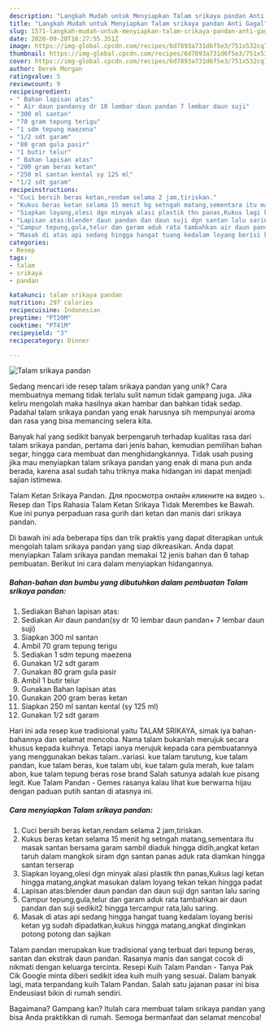 ```yaml
---
description: "Langkah Mudah untuk Menyiapkan Talam srikaya pandan Anti Gagal"
title: "Langkah Mudah untuk Menyiapkan Talam srikaya pandan Anti Gagal"
slug: 1571-langkah-mudah-untuk-menyiapkan-talam-srikaya-pandan-anti-gagal
date: 2020-09-20T16:27:55.351Z
image: https://img-global.cpcdn.com/recipes/6d7893a731d6f5e3/751x532cq70/talam-srikaya-pandan-foto-resep-utama.jpg
thumbnail: https://img-global.cpcdn.com/recipes/6d7893a731d6f5e3/751x532cq70/talam-srikaya-pandan-foto-resep-utama.jpg
cover: https://img-global.cpcdn.com/recipes/6d7893a731d6f5e3/751x532cq70/talam-srikaya-pandan-foto-resep-utama.jpg
author: Derek Morgan
ratingvalue: 5
reviewcount: 9
recipeingredient:
- " Bahan lapisan atas"
- " Air daun pandansy dr 10 lembar daun pandan 7 lembar daun suji"
- "300 ml santan"
- "70 gram tepung terigu"
- "1 sdm tepung maezena"
- "1/2 sdt garam"
- "80 gram gula pasir"
- "1 butir telur"
- " Bahan lapisan atas"
- "200 gram beras ketan"
- "250 ml santan kental sy 125 ml"
- "1/2 sdt garam"
recipeinstructions:
- "Cuci bersih beras ketan,rendam selama 2 jam,tiriskan."
- "Kukus beras ketan selama 15 menit hg setngah matang,sementara itu masak santan bersama garam sambil diaduk hingga didih,angkat ketan taruh dalam mangkok siram dgn santan panas aduk rata diamkan hingga santan terserap"
- "Siapkan loyang,olesi dgn minyak alasi plastik thn panas,Kukus lagi ketan hingga matang,angkat masukan dalam loyang tekan tekan hingga padat"
- "Lapisan atas:blender daun pandan dan daun suji dgn santan lalu saring"
- "Campur tepung,gula,telur dan garam aduk rata tambahkan air daun pandan dan suji sedikit2 hingga tercampur rata,lalu saring."
- "Masak di atas api sedang hingga hangat tuang kedalam loyang berisi ketan yg sudah dipadatkan,kukus hingga matang,angkat dinginkan potong potong dan sajikan"
categories:
- Resep
tags:
- talam
- srikaya
- pandan

katakunci: talam srikaya pandan 
nutrition: 297 calories
recipecuisine: Indonesian
preptime: "PT20M"
cooktime: "PT41M"
recipeyield: "3"
recipecategory: Dinner

---
```



![Talam srikaya pandan](https://img-global.cpcdn.com/recipes/6d7893a731d6f5e3/751x532cq70/talam-srikaya-pandan-foto-resep-utama.jpg)

Sedang mencari ide resep talam srikaya pandan yang unik? Cara membuatnya memang tidak terlalu sulit namun tidak gampang juga. Jika keliru mengolah maka hasilnya akan hambar dan bahkan tidak sedap. Padahal talam srikaya pandan yang enak harusnya sih mempunyai aroma dan rasa yang bisa memancing selera kita.

Banyak hal yang sedikit banyak berpengaruh terhadap kualitas rasa dari talam srikaya pandan, pertama dari jenis bahan, kemudian pemilihan bahan segar, hingga cara membuat dan menghidangkannya. Tidak usah pusing jika mau menyiapkan talam srikaya pandan yang enak di mana pun anda berada, karena asal sudah tahu triknya maka hidangan ini dapat menjadi sajian istimewa.

Talam Ketan Srikaya Pandan. Для просмотра онлайн кликните на видео ⤵. Resep dan Tips Rahasia Talam Ketan Srikaya Tidak Merembes ke Bawah. Kue ini punya perpaduan rasa gurih dari ketan dan manis dari srikaya pandan.


Di bawah ini ada beberapa tips dan trik praktis yang dapat diterapkan untuk mengolah talam srikaya pandan yang siap dikreasikan. Anda dapat menyiapkan Talam srikaya pandan memakai 12 jenis bahan dan 6 tahap pembuatan. Berikut ini cara dalam menyiapkan hidangannya.

<!--inarticleads1-->

##### Bahan-bahan dan bumbu yang dibutuhkan dalam pembuatan Talam srikaya pandan:

1. Sediakan  Bahan lapisan atas:
1. Sediakan  Air daun pandan(sy dr 10 lembar daun pandan+ 7 lembar daun suji)
1. Siapkan 300 ml santan
1. Ambil 70 gram tepung terigu
1. Sediakan 1 sdm tepung maezena
1. Gunakan 1/2 sdt garam
1. Gunakan 80 gram gula pasir
1. Ambil 1 butir telur
1. Gunakan  Bahan lapisan atas
1. Gunakan 200 gram beras ketan
1. Siapkan 250 ml santan kental (sy 125 ml)
1. Gunakan 1/2 sdt garam


Hari ini ada resep kue tradisional yaitu TALAM SRIKAYA, simak iya bahan-bahannya dan selamat mencoba. Nama talam bukanlah merujuk secara khusus kepada kuihnya. Tetapi ianya merujuk kepada cara pembuatannya yang menggunakan bekas talam..variasi. kue talam tarutung, kue talam pandan, kue talam beras, kue talam ubi, kue talam gula merah, kue talam abon, kue talam tepung beras rose brand Salah satunya adalah kue pisang legit. Kue Talam Pandan - Gemes rasanya kalau lihat kue berwarna hijau dengan paduan putih santan di atasnya ini. 

<!--inarticleads2-->

##### Cara menyiapkan Talam srikaya pandan:

1. Cuci bersih beras ketan,rendam selama 2 jam,tiriskan.
1. Kukus beras ketan selama 15 menit hg setngah matang,sementara itu masak santan bersama garam sambil diaduk hingga didih,angkat ketan taruh dalam mangkok siram dgn santan panas aduk rata diamkan hingga santan terserap
1. Siapkan loyang,olesi dgn minyak alasi plastik thn panas,Kukus lagi ketan hingga matang,angkat masukan dalam loyang tekan tekan hingga padat
1. Lapisan atas:blender daun pandan dan daun suji dgn santan lalu saring
1. Campur tepung,gula,telur dan garam aduk rata tambahkan air daun pandan dan suji sedikit2 hingga tercampur rata,lalu saring.
1. Masak di atas api sedang hingga hangat tuang kedalam loyang berisi ketan yg sudah dipadatkan,kukus hingga matang,angkat dinginkan potong potong dan sajikan


Talam pandan merupakan kue tradisional yang terbuat dari tepung beras, santan dan ekstrak daun pandan. Rasanya manis dan sangat cocok di nikmati dengan keluarga tercinta. Resepi Kuih Talam Pandan - Tanya Pak Cik Google minta diberi sedikit idea kuih muih yang sesuai. Dalam banyak lagi, mata terpandang kuih Talam Pandan. Salah satu jajanan pasar ini bisa Endeusiast bikin di rumah sendiri. 

Bagaimana? Gampang kan? Itulah cara membuat talam srikaya pandan yang bisa Anda praktikkan di rumah. Semoga bermanfaat dan selamat mencoba!
